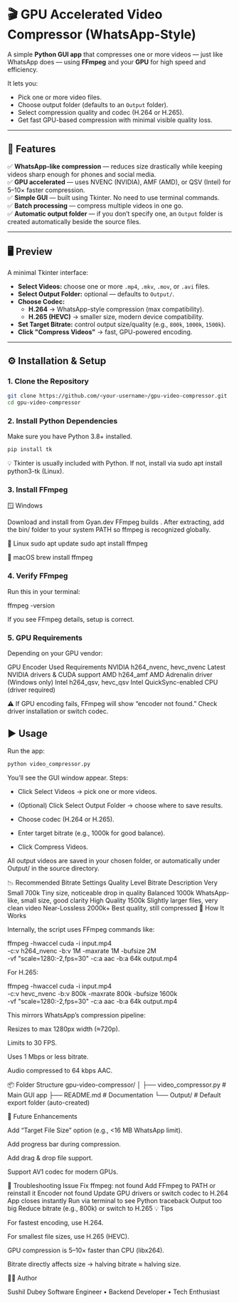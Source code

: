 # 🎬 GPU Accelerated Video Compressor (WhatsApp-Style)

A simple **Python GUI app** that compresses one or more videos — just like WhatsApp does — using **FFmpeg** and your **GPU** for high speed and efficiency.  

It lets you:
- Pick one or more video files.
- Choose output folder (defaults to an `Output` folder).
- Select compression quality and codec (H.264 or H.265).
- Get fast GPU-based compression with minimal visible quality loss.

---

## 🚀 Features

✅ **WhatsApp-like compression** — reduces size drastically while keeping videos sharp enough for phones and social media.  
✅ **GPU accelerated** — uses NVENC (NVIDIA), AMF (AMD), or QSV (Intel) for 5–10× faster compression.  
✅ **Simple GUI** — built using Tkinter. No need to use terminal commands.  
✅ **Batch processing** — compress multiple videos in one go.  
✅ **Automatic output folder** — if you don’t specify one, an `Output` folder is created automatically beside the source files.  

---

## 🖥️ Preview

A minimal Tkinter interface:

- **Select Videos:** choose one or more `.mp4`, `.mkv`, `.mov`, or `.avi` files.  
- **Select Output Folder:** optional — defaults to `Output/`.  
- **Choose Codec:**  
  - **H.264** → WhatsApp-style compression (max compatibility).  
  - **H.265 (HEVC)** → smaller size, modern device compatibility.  
- **Set Target Bitrate:** control output size/quality (e.g., `800k`, `1000k`, `1500k`).  
- **Click "Compress Videos"** → fast, GPU-powered encoding.  

---

## ⚙️ Installation & Setup

### 1. Clone the Repository

```bash
git clone https://github.com/<your-username>/gpu-video-compressor.git
cd gpu-video-compressor
```

### 2. Install Python Dependencies

Make sure you have Python 3.8+ installed.
```bash
pip install tk
```

💡 Tkinter is usually included with Python. If not, install via sudo apt install python3-tk (Linux).

### 3. Install FFmpeg
🪟 Windows

Download and install from Gyan.dev FFmpeg builds
.
After extracting, add the bin/ folder to your system PATH so ffmpeg is recognized globally.

🐧 Linux
sudo apt update
sudo apt install ffmpeg

🍎 macOS
brew install ffmpeg

### 4. Verify FFmpeg

Run this in your terminal:

ffmpeg -version


If you see FFmpeg details, setup is correct.

### 5. GPU Requirements

Depending on your GPU vendor:

GPU	Encoder Used	Requirements
NVIDIA	h264_nvenc, hevc_nvenc	Latest NVIDIA drivers & CUDA support
AMD	h264_amf	AMD Adrenalin driver (Windows only)
Intel	h264_qsv, hevc_qsv	Intel QuickSync-enabled CPU (driver required)

⚠️ If GPU encoding fails, FFmpeg will show “encoder not found.” Check driver installation or switch codec.

## ▶️ Usage

Run the app:
```bash
python video_compressor.py
```

You’ll see the GUI window appear.
Steps:

- Click Select Videos → pick one or more videos.

- (Optional) Click Select Output Folder → choose where to save results.

- Choose codec (H.264 or H.265).

- Enter target bitrate (e.g., 1000k for good balance).

- Click Compress Videos.

All output videos are saved in your chosen folder, or automatically under Output/ in the source directory.

📉 Recommended Bitrate Settings
Quality Level	Bitrate	Description
Very Small	700k	Tiny size, noticeable drop in quality
Balanced	1000k	WhatsApp-like, small size, good clarity
High Quality	1500k	Slightly larger files, very clean video
Near-Lossless	2000k+	Best quality, still compressed
🧠 How It Works

Internally, the script uses FFmpeg commands like:

ffmpeg -hwaccel cuda -i input.mp4 \
  -c:v h264_nvenc -b:v 1M -maxrate 1M -bufsize 2M \
  -vf "scale=1280:-2,fps=30" -c:a aac -b:a 64k output.mp4


For H.265:

ffmpeg -hwaccel cuda -i input.mp4 \
  -c:v hevc_nvenc -b:v 800k -maxrate 800k -bufsize 1600k \
  -vf "scale=1280:-2,fps=30" -c:a aac -b:a 64k output.mp4


This mirrors WhatsApp’s compression pipeline:

Resizes to max 1280px width (≈720p).

Limits to 30 FPS.

Uses 1 Mbps or less bitrate.

Audio compressed to 64 kbps AAC.

📦 Folder Structure
gpu-video-compressor/
│
├── video_compressor.py     # Main GUI app
├── README.md               # Documentation
└── Output/                 # Default export folder (auto-created)

🧩 Future Enhancements

 Add “Target File Size” option (e.g., <16 MB WhatsApp limit).

 Add progress bar during compression.

 Add drag & drop file support.

 Support AV1 codec for modern GPUs.

🐞 Troubleshooting
Issue	Fix
ffmpeg: not found	Add FFmpeg to PATH or reinstall it
Encoder not found	Update GPU drivers or switch codec to H.264
App closes instantly	Run via terminal to see Python traceback
Output too big	Reduce bitrate (e.g., 800k) or switch to H.265
💡 Tips

For fastest encoding, use H.264.

For smallest file sizes, use H.265 (HEVC).

GPU compression is 5–10× faster than CPU (libx264).

Bitrate directly affects size → halving bitrate ≈ halving size.

🧑‍💻 Author

Sushil Dubey
Software Engineer • Backend Developer • Tech Enthusiast
